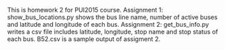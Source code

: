 This is homework 2 for PUI2015 course.
Assignment 1: show_bus_locations.py shows the bus line name, number of active buses and latitude and longitude of each bus.
Assignment 2: get_bus_info.py writes a csv file includes latitude, longitude, stop name and stop status of each bus.
B52.csv is a sample output of assigment 2.
